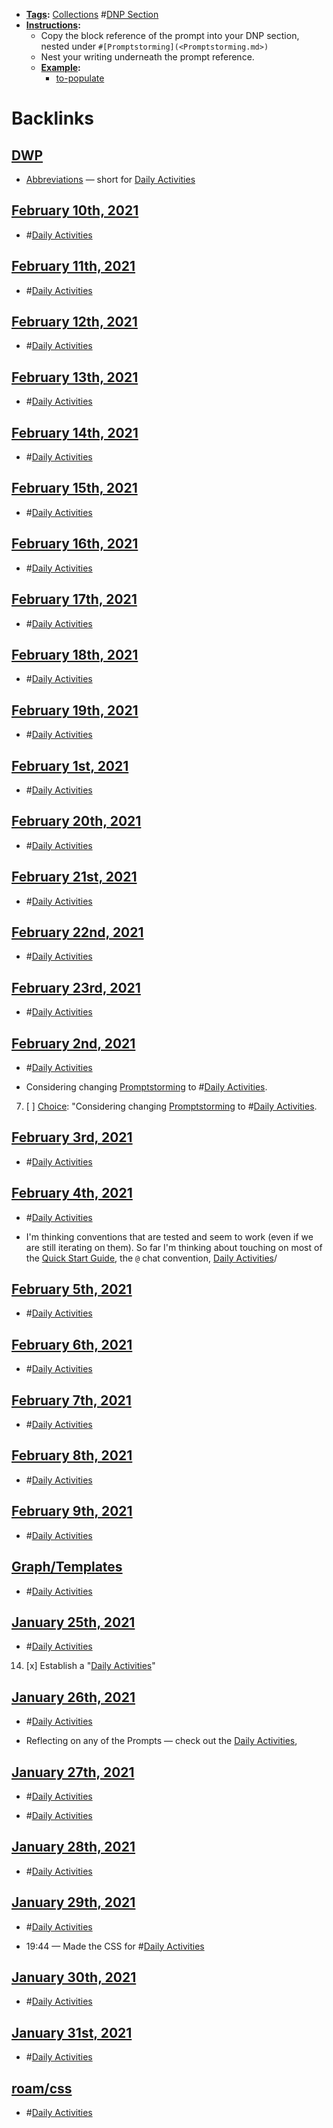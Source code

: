 - **[Tags](<Tags.md>):** [Collections](<Collections.md>) #[DNP Section](<DNP Section.md>)
- **[Instructions](<Instructions.md>):**
    - Copy the block reference of the prompt into your DNP section, nested under `#[Promptstorming](<Promptstorming.md>)`
    - Nest your writing underneath the prompt reference.
    - **[Example](<Example.md>):**
        - [to-populate](<to-populate.md>)

# Backlinks
## [DWP](<DWP.md>)
- [Abbreviations](<Abbreviations.md>) — short for [Daily Activities](<Daily Activities.md>)

## [February 10th, 2021](<February 10th, 2021.md>)
- #[Daily Activities](<Daily Activities.md>)

## [February 11th, 2021](<February 11th, 2021.md>)
- #[Daily Activities](<Daily Activities.md>)

## [February 12th, 2021](<February 12th, 2021.md>)
- #[Daily Activities](<Daily Activities.md>)

## [February 13th, 2021](<February 13th, 2021.md>)
- #[Daily Activities](<Daily Activities.md>)

## [February 14th, 2021](<February 14th, 2021.md>)
- #[Daily Activities](<Daily Activities.md>)

## [February 15th, 2021](<February 15th, 2021.md>)
- #[Daily Activities](<Daily Activities.md>)

## [February 16th, 2021](<February 16th, 2021.md>)
- #[Daily Activities](<Daily Activities.md>)

## [February 17th, 2021](<February 17th, 2021.md>)
- #[Daily Activities](<Daily Activities.md>)

## [February 18th, 2021](<February 18th, 2021.md>)
- #[Daily Activities](<Daily Activities.md>)

## [February 19th, 2021](<February 19th, 2021.md>)
- #[Daily Activities](<Daily Activities.md>)

## [February 1st, 2021](<February 1st, 2021.md>)
- #[Daily Activities](<Daily Activities.md>)

## [February 20th, 2021](<February 20th, 2021.md>)
- #[Daily Activities](<Daily Activities.md>)

## [February 21st, 2021](<February 21st, 2021.md>)
- #[Daily Activities](<Daily Activities.md>)

## [February 22nd, 2021](<February 22nd, 2021.md>)
- #[Daily Activities](<Daily Activities.md>)

## [February 23rd, 2021](<February 23rd, 2021.md>)
- #[Daily Activities](<Daily Activities.md>)

## [February 2nd, 2021](<February 2nd, 2021.md>)
- #[Daily Activities](<Daily Activities.md>)

- Considering changing [Promptstorming](<Promptstorming.md>) to #[Daily Activities](<Daily Activities.md>).

7. [ ] [Choice](<Choice.md>):  "Considering changing [Promptstorming](<Promptstorming.md>) to #[Daily Activities](<Daily Activities.md>).

## [February 3rd, 2021](<February 3rd, 2021.md>)
- #[Daily Activities](<Daily Activities.md>)

## [February 4th, 2021](<February 4th, 2021.md>)
- #[Daily Activities](<Daily Activities.md>)

- I'm thinking conventions that are tested and seem to work (even if we are still iterating on them). So far I'm thinking about touching on most of the [Quick Start Guide](<Quick Start Guide.md>), the `@` chat convention, [Daily Activities](<Daily Activities.md>)/

## [February 5th, 2021](<February 5th, 2021.md>)
- #[Daily Activities](<Daily Activities.md>)

## [February 6th, 2021](<February 6th, 2021.md>)
- #[Daily Activities](<Daily Activities.md>)

## [February 7th, 2021](<February 7th, 2021.md>)
- #[Daily Activities](<Daily Activities.md>)

## [February 8th, 2021](<February 8th, 2021.md>)
- #[Daily Activities](<Daily Activities.md>)

## [February 9th, 2021](<February 9th, 2021.md>)
- #[Daily Activities](<Daily Activities.md>)

## [Graph/Templates](<Graph/Templates.md>)
- #[Daily Activities](<Daily Activities.md>)

## [January 25th, 2021](<January 25th, 2021.md>)
- #[Daily Activities](<Daily Activities.md>)

14. [x] Establish a "[Daily Activities](<Daily Activities.md>)"

## [January 26th, 2021](<January 26th, 2021.md>)
- #[Daily Activities](<Daily Activities.md>)

- Reflecting on any of the Prompts — check out the [Daily Activities](<Daily Activities.md>),

## [January 27th, 2021](<January 27th, 2021.md>)
- #[Daily Activities](<Daily Activities.md>)

- #[Daily Activities](<Daily Activities.md>)

## [January 28th, 2021](<January 28th, 2021.md>)
- #[Daily Activities](<Daily Activities.md>)

## [January 29th, 2021](<January 29th, 2021.md>)
- #[Daily Activities](<Daily Activities.md>)

- 19:44 — Made the CSS for #[Daily Activities](<Daily Activities.md>)

## [January 30th, 2021](<January 30th, 2021.md>)
- #[Daily Activities](<Daily Activities.md>)

## [January 31st, 2021](<January 31st, 2021.md>)
- #[Daily Activities](<Daily Activities.md>)

## [roam/css](<roam/css.md>)
- #[Daily Activities](<Daily Activities.md>)


